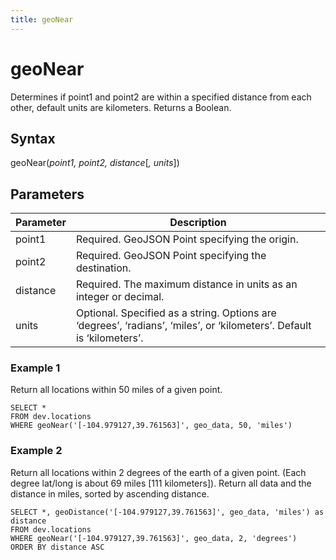 ```yaml
---
title: geoNear
---
```


# geoNear

Determines if point1 and point2 are within a specified distance from each other, default units are kilometers. Returns a Boolean.

## Syntax

geoNear(_point1, point2, distance_[_, units_])

## Parameters

| Parameter | Description                                                                                                           |
| --------- | --------------------------------------------------------------------------------------------------------------------- |
| point1    | Required. GeoJSON Point specifying the origin.                                                                        |
| point2    | Required. GeoJSON Point specifying the destination.                                                                   |
| distance  | Required. The maximum distance in units as an integer or decimal.                                                     |
| units     | Optional. Specified as a string. Options are ‘degrees’, ‘radians’, ‘miles’, or ‘kilometers’. Default is ‘kilometers’. |

### Example 1

Return all locations within 50 miles of a given point.

```
SELECT *
FROM dev.locations
WHERE geoNear('[-104.979127,39.761563]', geo_data, 50, 'miles')
```

### Example 2

Return all locations within 2 degrees of the earth of a given point. (Each degree lat/long is about 69 miles [111 kilometers]). Return all data and the distance in miles, sorted by ascending distance.

```
SELECT *, geoDistance('[-104.979127,39.761563]', geo_data, 'miles') as distance
FROM dev.locations
WHERE geoNear('[-104.979127,39.761563]', geo_data, 2, 'degrees')
ORDER BY distance ASC
```
